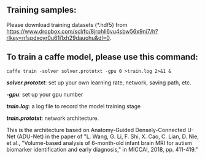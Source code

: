 ## Training samples:

Please download training datasets (*.hdf5) from https://www.dropbox.com/scl/fo/8jrphll6vu4sbw56x9ni7/h?rlkey=nfspdxoyr0u61i1xh29dauohu&dl=0.

## To train a caffe model, please use this command: 

    caffe train -solver solver.prototxt -gpu 0 >train.log 2>&1 & 

***solver.prototxt***: set up your own learning rate, network, saving path, etc.

***-gpu***: set up your gpu number

***train.log***: a log file to record the model training stage

***train.prototxt***: network architecture.

This is the architecture based on Anatomy-Guided Densely-Connected U-Net (ADU-Net) in the paper of "L. Wang, G. Li, F. Shi, X. Cao, C. Lian, D. Nie, et al., "Volume-based analysis of 6-month-old infant brain MRI for autism biomarker identification and early diagnosis," in MICCAI, 2018, pp. 411-419."

